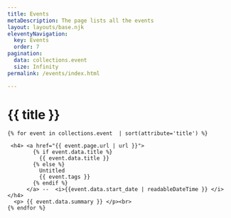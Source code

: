 ```yaml
---
title: Events
metaDescription: The page lists all the events
layout: layouts/base.njk
eleventyNavigation:
  key: Events
  order: 7
pagination:
  data: collections.event
  size: Infinity
permalink: /events/index.html

---
```

<h1>{{ title }}</h1>

    {% for event in collections.event  | sort(attribute='title') %}

     <h4> <a href="{{ event.page.url | url }}">
            {% if event.data.title %}
              {{ event.data.title }}
            {% else %}
              Untitled
              {{ event.tags }}
            {% endif %}
          </a> --  <i>{{event.data.start_date | readableDateTime }} </i> </h4>
      <p> {{ event.data.summary }} </p><br>
    {% endfor %}